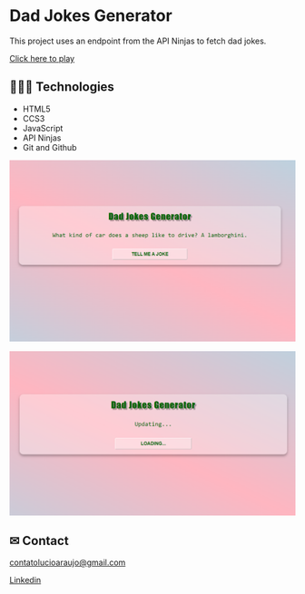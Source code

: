 # Dad Jokes Generator

This project uses an endpoint from the API Ninjas to fetch dad jokes.

[Click here to play](https://luciofer.github.io/jokes-generator/)

> 

## 👩🏾‍💻 Technologies

- HTML5
- CCS3
- JavaScript
- API Ninjas
- Git and Github

![preview](./src/images/joke1.PNG)

> 

![preview](./src/images/joke2.PNG)


## ✉ Contact

contatolucioaraujo@gmail.com

[Linkedin](https://www.linkedin.com/in/lucioaraujo30/)